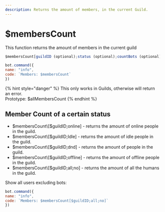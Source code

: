 ```yaml
---
description: Returns the amount of members, in the current Guild.
---
```


# $membersCount

This function returns the amount of members in the current guild

```javascript
$membersCount[guildID (optional);status (optional);countBots (optional)(yes/no)]
```

```javascript
bot.command({
name: "info",
code: `Members: $membersCount`
})
```

{% hint style="danger" %}
This only works in Guilds, otherwise will return an error.\
Prototype: $allMembersCount
{% endhint %}

## Member Count of a certain status

* $membersCount\[$guildID;online] - returns the amount of online people in the guild.
* $membersCount\[$guildID;Idle] - returns the amount of idle people in the guild.
* $membersCount\[$guildID;dnd] - returns the amount of people in the guild.
* $membersCount\[$guildID;offline] - returns the amount of offline people in the guild.
* $membersCount\[$guildID;all;no] - returns the amount of all the humans in the guild.

Show all users excluding bots:

```javascript
bot.command({
name: "info",
code: `Members: $membersCount[$guildID;all;no]`
})
```
